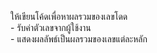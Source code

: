 ให้เขียนโค้ดเพื่อหาผลรวมของเลขโดด  
    - รับค่าตัวเลขจากผู้ใช้งาน  
    - แสดงผลลัพธ์เป็นผลรวมของเลขแต่ละหลัก

<!-- 4596 === 4+5+9+6 -->
